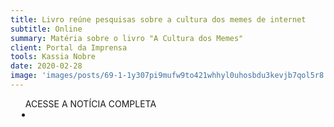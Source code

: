 ```yaml
---
title: Livro reúne pesquisas sobre a cultura dos memes de internet
subtitle: Online
summary: Matéria sobre o livro "A Cultura dos Memes"
client: Portal da Imprensa
tools: Kassia Nobre
date: 2020-02-28
image: 'images/posts/69-1-1y307pi9mufw9to421whhyl0uhosbdu3kevjb7qol5r8.png'
---
```




<div class="post__share"><ul class="share__list list-reset">ACESSE A NOTÍCIA COMPLETA<li class="share__item" style="margin-left: 10px"><a class="share__link share__facebook" style="background: #fa5657" href="http://portalimprensa.com.br/noticias/ultimas_noticias/83257/livro+reune+pesquisas+sobre+a+cultura+dos+memes+de+internet 
onclick=window.open(this.href, 'pop-up', 'left=20,top=20,width=500,height=500,toolbar=1,resizable=0'); return false;" title="Link" rel="nofollow"><i class="fa-solid fa-link"></i></a></li></ul></div>
<!-- <div class="gallery-box"><div class="gallery"><img src="/clipping/images/example-1.jpg" loading="lazy" alt="Project"><img src="/clipping/images/example-2.jpg" loading="lazy" alt="Project"></div><em>Gallery / <a href="https://www.freepik.com/" target="_blank">Freepic</a></em></div> -->